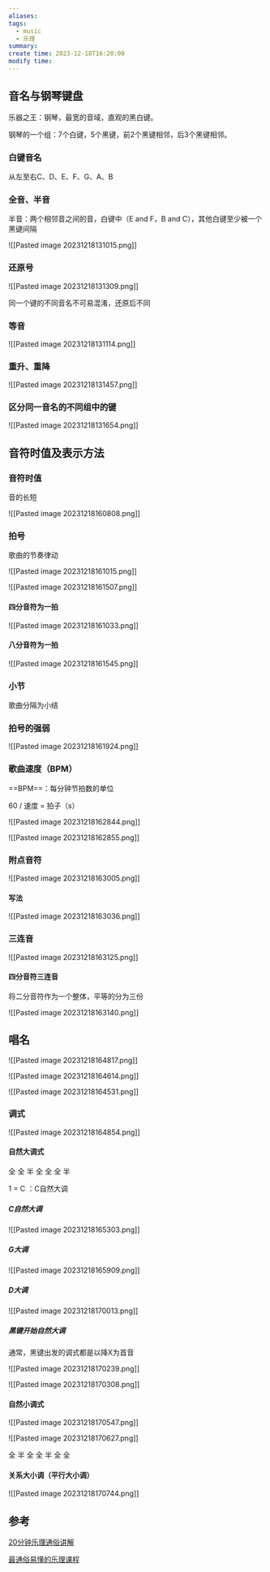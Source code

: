 ```yaml
---
aliases: 
tags:
  - music
  - 乐理
summary: 
create time: 2023-12-18T16:20:00
modify time:
---
```

## 音名与钢琴键盘

乐器之王：钢琴，最宽的音域，直观的黑白键。

钢琴的一个组：7个白键，5个黑键，前2个黑键相邻，后3个黑键相邻。

### 白键音名

从左至右C、D、E、F、G、A、B

### 全音、半音

半音：两个相邻音之间的音，白键中（E and F，B and C），其他白键至少被一个黑键间隔

![[Pasted image 20231218131015.png]]

### 还原号

![[Pasted image 20231218131309.png]]

同一个键的不同音名不可易混淆，还原后不同

### 等音

![[Pasted image 20231218131114.png]]

### 重升、重降

![[Pasted image 20231218131457.png]]

### 区分同一音名的不同组中的键

![[Pasted image 20231218131654.png]]

## 音符时值及表示方法

### 音符时值

音的长短

![[Pasted image 20231218160808.png]]

### 拍号

歌曲的节奏律动

![[Pasted image 20231218161015.png]]

![[Pasted image 20231218161507.png]]

#### 四分音符为一拍

![[Pasted image 20231218161033.png]]

#### 八分音符为一拍

![[Pasted image 20231218161545.png]]

### 小节

歌曲分隔为小结

### 拍号的强弱

![[Pasted image 20231218161924.png]]

### 歌曲速度（BPM）

==BPM==：每分钟节拍数的单位

60 / 速度 = 拍子（s）

![[Pasted image 20231218162844.png]]

![[Pasted image 20231218162855.png]]

### 附点音符

![[Pasted image 20231218163005.png]]

#### 写法

![[Pasted image 20231218163036.png]]

### 三连音

![[Pasted image 20231218163125.png]]

#### 四分音符三连音

将二分音符作为一个整体，平等的分为三份

![[Pasted image 20231218163140.png]]

## 唱名

![[Pasted image 20231218164817.png]]

![[Pasted image 20231218164614.png]]

![[Pasted image 20231218164531.png]]

### 调式

![[Pasted image 20231218164854.png]]

#### 自然大调式

全 全 半 全 全 全 半

1 = C ：C自然大调

##### C自然大调

![[Pasted image 20231218165303.png]]

##### G大调

![[Pasted image 20231218165909.png]]

##### D大调

![[Pasted image 20231218170013.png]]

##### 黑键开始自然大调

通常，黑键出发的调式都是以降X为首音

![[Pasted image 20231218170239.png]]

![[Pasted image 20231218170308.png]]

#### 自然小调式

![[Pasted image 20231218170547.png]]

![[Pasted image 20231218170627.png]]

全 半 全 全 半 全 全

#### 关系大小调（平行大小调）

![[Pasted image 20231218170744.png]]

## 参考

[20分钟乐理通俗讲解](https://www.bilibili.com/video/BV1Vf4y1H75Y)

[最通俗易懂的乐理课程](https://www.bilibili.com/video/BV1Hg411w7n2)
